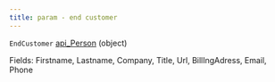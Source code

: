 ```yaml
---
title: param - end customer
---
```


`EndCustomer` [api\_Person](../../api-reference/soap-api-v2/soap-object-dictionary-wip.md#api_person) (object)

Fields: Firstname, Lastname, Company, Title, Url, BillIngAdress, Email, Phone
